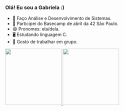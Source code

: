 ### Olá! Eu sou a Gabriela :)

- 📘 Faço Análise e Desenvolvimento de Sistemas.
- 🔭 Participei do Basecamp de abril da 42 São Paulo.
- 😄 Pronomes: ela/dela.
- 🖥️ Estudando linguagem C.
- 👯 Gosto de trabalhar em grupo.

<div>
  <a href="https://github.com/Gabriela-M-Silva">
  <img height="180cm" src="https://github-readme-stats.vercel.app/api?username=Gabriela-M-Silva&show_icons=true&theme=dracula&include_all_commits=true&count_private=true"/>
  <img height="180cm" src="https://github-readme-stats.vercel.app/api/top-langs/?username=Gabriela-M-Silva&layout=compact&langs_count=16&theme=dracula"/>
</div>
    

<!--
**Gabriela-M-Silva/Gabriela-M-Silva** is a ✨ _special_ ✨ repository because its `README.md` (this file) appears on your GitHub profile.

Here are some ideas to get you started:

- 🔭 I’m currently working on ...
- 🌱 I’m currently learning ...
- 👯 I’m looking to collaborate on ...
- 🤔 I’m looking for help with ...
- 💬 Ask me about ...
- 📫 How to reach me: ...
- Estudando linguagem C. ??
- Tenho interesse em aprender mais sobre sistemas operacionais. ???
- ⚡ Fun fact: ...
-->
